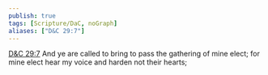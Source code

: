 ```yaml
---
publish: true
tags: [Scripture/DaC, noGraph]
aliases: ["D&C 29:7"]
---
```

[D&C 29:7](https://churchofjesuschrist.org/study/scriptures/dc-testament/dc/29?lang=eng&id=p7#p7) And ye are called to bring to pass the gathering of mine elect; for mine elect hear my voice and harden not their hearts;
